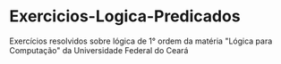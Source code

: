 # Exercicios-Logica-Predicados
Exercícios resolvidos sobre lógica de 1° ordem da matéria "Lógica para Computação" da Universidade Federal do Ceará
